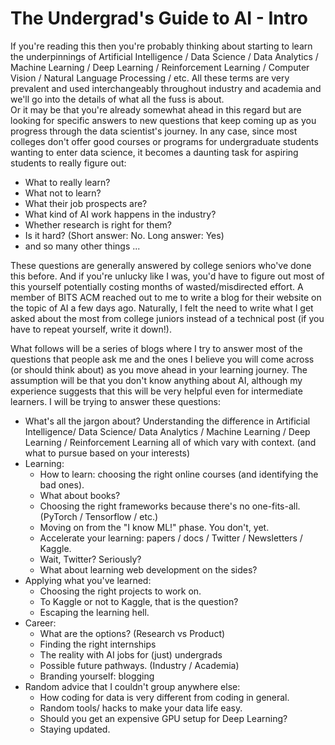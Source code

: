 # The Undergrad's Guide to AI - Intro

If you're reading this then you're probably thinking about starting to learn the underpinnings of Artificial Intelligence / Data 
Science / Data Analytics / Machine Learning / Deep Learning / Reinforcement Learning / Computer Vision / Natural 
Language Processing / etc. All these terms are very prevalent and used interchangeably throughout industry and academia 
and we'll go into the details of what all the fuss is about.  
Or it may be that you're already somewhat ahead in this regard but are looking for specific answers to new questions that 
keep coming up as you progress through the data scientist's journey. In any case, since most colleges don't offer good 
courses or programs for undergraduate students wanting to enter data science, it becomes a daunting task for aspiring 
students to really figure out:
   * What to really learn?
   * What not to learn?
   * What their job prospects are?
   * What kind of AI work happens in the industry?
   * Whether research is right for them?
   * Is it hard? (Short answer: No. Long answer: Yes)
   * and so many other things ...

These questions are generally answered by college seniors who've done this before. And if you're unlucky like I was, you'd 
have to figure out most of this yourself potentially costing months of wasted/misdirected effort. A member of BITS ACM 
reached out to me to write a blog for their website on the topic of AI a few days ago. Naturally, I felt the need to write what I 
get asked about the most from college juniors instead of a technical post (if you have to repeat yourself, write it down!).

What follows will be a series of blogs where I try to answer most of the questions that people ask me and the ones I believe 
you will come across (or should think about) as you move ahead in your learning journey. The assumption will be that you 
don't know anything about AI, although my experience suggests that this will be very helpful even for intermediate learners. 
I will be trying to answer these questions:
   * What's all the jargon about? Understanding the difference in Artificial Intelligence/ Data Science/ Data Analytics / 
    Machine Learning / Deep Learning / Reinforcement Learning all of which vary with context. (and what to pursue 
    based on your interests)
   * Learning:
     - How to learn: choosing the right online courses (and identifying the bad ones).
     - What about books?
     - Choosing the right frameworks because there's no one-fits-all. (PyTorch / Tensorflow / etc.)
     - Moving on from the "I know ML!" phase. You don't, yet.
     - Accelerate your learning: papers / docs / Twitter / Newsletters / Kaggle.
     - Wait, Twitter? Seriously?
     - What about learning web development on the sides?
   * Applying what you've learned:
     - Choosing the right projects to work on.
     - To Kaggle or not to Kaggle, that is the question?
     - Escaping the learning hell.
   * Career:
     - What are the options? (Research vs Product)
     - Finding the right internships
     - The reality with AI jobs for (just) undergrads
     - Possible future pathways. (Industry / Academia)
     - Branding yourself: blogging
   * Random advice that I couldn't group anywhere else:
     - How coding for data is very different from coding in general.
     - Random tools/ hacks to make your data life easy.
     - Should you get an expensive GPU setup for Deep Learning?
     - Staying updated.
